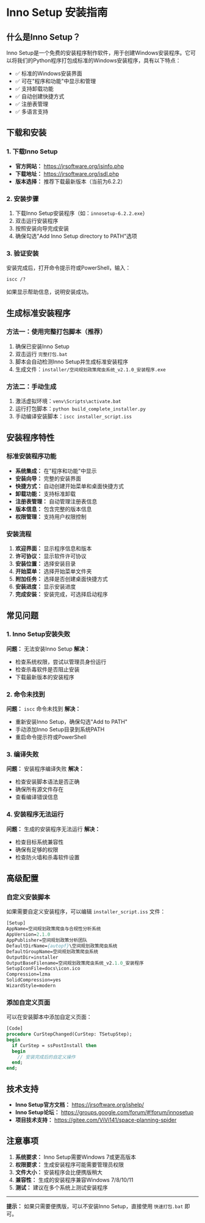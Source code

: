 # Inno Setup 安装指南

## 什么是Inno Setup？

Inno Setup是一个免费的安装程序制作软件，用于创建Windows安装程序。它可以将我们的Python程序打包成标准的Windows安装程序，具有以下特点：

- ✅ 标准的Windows安装界面
- ✅ 可在"程序和功能"中显示和管理
- ✅ 支持卸载功能
- ✅ 自动创建快捷方式
- ✅ 注册表管理
- ✅ 多语言支持

## 下载和安装

### 1. 下载Inno Setup
- **官方网站：** https://jrsoftware.org/isinfo.php
- **下载地址：** https://jrsoftware.org/isdl.php
- **版本选择：** 推荐下载最新版本（当前为6.2.2）

### 2. 安装步骤
1. 下载Inno Setup安装程序（如：`innosetup-6.2.2.exe`）
2. 双击运行安装程序
3. 按照安装向导完成安装
4. 确保勾选"Add Inno Setup directory to PATH"选项

### 3. 验证安装
安装完成后，打开命令提示符或PowerShell，输入：
```cmd
iscc /?
```
如果显示帮助信息，说明安装成功。

## 生成标准安装程序

### 方法一：使用完整打包脚本（推荐）
1. 确保已安装Inno Setup
2. 双击运行 `完整打包.bat`
3. 脚本会自动检测Inno Setup并生成标准安装程序
4. 生成文件：`installer/空间规划政策爬虫系统_v2.1.0_安装程序.exe`

### 方法二：手动生成
1. 激活虚拟环境：`venv\Scripts\activate.bat`
2. 运行打包脚本：`python build_complete_installer.py`
3. 手动编译安装脚本：`iscc installer_script.iss`

## 安装程序特性

### 标准安装程序功能
- **系统集成：** 在"程序和功能"中显示
- **安装向导：** 完整的安装界面
- **快捷方式：** 自动创建开始菜单和桌面快捷方式
- **卸载功能：** 支持标准卸载
- **注册表管理：** 自动管理注册表信息
- **版本信息：** 包含完整的版本信息
- **权限管理：** 支持用户权限控制

### 安装流程
1. **欢迎界面：** 显示程序信息和版本
2. **许可协议：** 显示软件许可协议
3. **安装位置：** 选择安装目录
4. **开始菜单：** 选择开始菜单文件夹
5. **附加任务：** 选择是否创建桌面快捷方式
6. **安装进度：** 显示安装进度
7. **完成安装：** 安装完成，可选择启动程序

## 常见问题

### 1. Inno Setup安装失败
**问题：** 无法安装Inno Setup
**解决：**
- 检查系统权限，尝试以管理员身份运行
- 检查杀毒软件是否阻止安装
- 下载最新版本的安装程序

### 2. 命令未找到
**问题：** `iscc` 命令未找到
**解决：**
- 重新安装Inno Setup，确保勾选"Add to PATH"
- 手动添加Inno Setup目录到系统PATH
- 重启命令提示符或PowerShell

### 3. 编译失败
**问题：** 安装程序编译失败
**解决：**
- 检查安装脚本语法是否正确
- 确保所有源文件存在
- 查看编译错误信息

### 4. 安装程序无法运行
**问题：** 生成的安装程序无法运行
**解决：**
- 检查目标系统兼容性
- 确保有足够的权限
- 检查防火墙和杀毒软件设置

## 高级配置

### 自定义安装脚本
如果需要自定义安装程序，可以编辑 `installer_script.iss` 文件：

```pascal
[Setup]
AppName=空间规划政策爬虫与合规性分析系统
AppVersion=2.1.0
AppPublisher=空间规划政策分析团队
DefaultDirName={autopf}\空间规划政策爬虫系统
DefaultGroupName=空间规划政策爬虫系统
OutputDir=installer
OutputBaseFilename=空间规划政策爬虫系统_v2.1.0_安装程序
SetupIconFile=docs\icon.ico
Compression=lzma
SolidCompression=yes
WizardStyle=modern
```

### 添加自定义页面
可以在安装脚本中添加自定义页面：

```pascal
[Code]
procedure CurStepChanged(CurStep: TSetupStep);
begin
  if CurStep = ssPostInstall then
  begin
    // 安装完成后的自定义操作
  end;
end;
```

## 技术支持

- **Inno Setup官方文档：** https://jrsoftware.org/ishelp/
- **Inno Setup论坛：** https://groups.google.com/forum/#!forum/innosetup
- **项目技术支持：** https://gitee.com/ViVi141/space-planning-spider

## 注意事项

1. **系统要求：** Inno Setup需要Windows 7或更高版本
2. **权限要求：** 生成安装程序可能需要管理员权限
3. **文件大小：** 安装程序会比便携版稍大
4. **兼容性：** 生成的安装程序兼容Windows 7/8/10/11
5. **测试：** 建议在多个系统上测试安装程序

---

**提示：** 如果只需要便携版，可以不安装Inno Setup，直接使用 `快速打包.bat` 即可。 